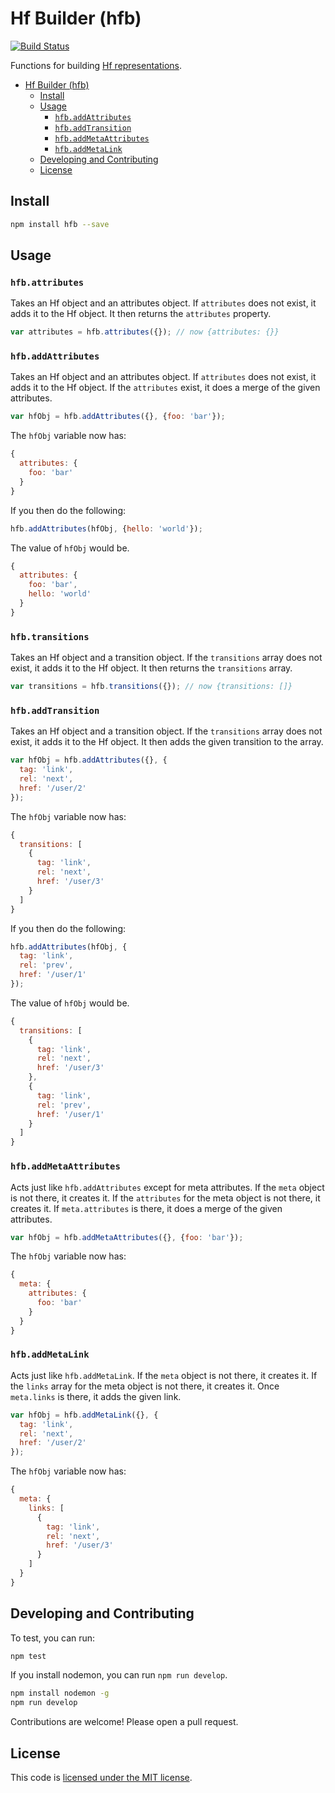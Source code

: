 # Hf Builder (hfb)

[![Build Status](https://travis-ci.org/smizell/hfb.svg)](https://travis-ci.org/smizell/hfb)

Functions for building [Hf representations](https://github.com/smizell/hf).

<!-- TOC depth:6 withLinks:1 updateOnSave:1 orderedList:0 -->

- [Hf Builder (hfb)](#hf-builder-hfb)
	- [Install](#install)
	- [Usage](#usage)
		- [`hfb.addAttributes`](#hfbaddattributes)
		- [`hfb.addTransition`](#hfbaddtransition)
		- [`hfb.addMetaAttributes`](#hfbaddmetaattributes)
		- [`hfb.addMetaLink`](#hfbaddmetalink)
	- [Developing and Contributing](#developing-and-contributing)
	- [License](#license)
<!-- /TOC -->

## Install

```sh
npm install hfb --save
```

## Usage

### `hfb.attributes`

Takes an Hf object and an attributes object. If `attributes` does not exist, it adds it to the Hf object. It then returns the `attributes` property.

```js
var attributes = hfb.attributes({}); // now {attributes: {}}
```

### `hfb.addAttributes`

Takes an Hf object and an attributes object. If `attributes` does not exist, it adds it to the Hf object. If the `attributes` exist, it does a merge of the given attributes.

```js
var hfObj = hfb.addAttributes({}, {foo: 'bar'});
```

The `hfObj` variable now has:

```js
{
  attributes: {
    foo: 'bar'
  }
}
```

If you then do the following:

```js
hfb.addAttributes(hfObj, {hello: 'world'});
```

The value of `hfObj` would be.

```js
{
  attributes: {
    foo: 'bar',
    hello: 'world'
  }
}
```

### `hfb.transitions`

Takes an Hf object and a transition object. If the `transitions` array does not exist, it adds it to the Hf object. It then returns the `transitions` array.

```js
var transitions = hfb.transitions({}); // now {transitions: []}
```

### `hfb.addTransition`

Takes an Hf object and a transition object. If the `transitions` array does not exist, it adds it to the Hf object. It then adds the given transition to the array.

```js
var hfObj = hfb.addAttributes({}, {
  tag: 'link',
  rel: 'next',
  href: '/user/2'
});
```

The `hfObj` variable now has:

```js
{
  transitions: [
    {
      tag: 'link',
      rel: 'next',
      href: '/user/3'
    }
  ]
}
```

If you then do the following:

```js
hfb.addAttributes(hfObj, {
  tag: 'link',
  rel: 'prev',
  href: '/user/1'
});
```

The value of `hfObj` would be.

```js
{
  transitions: [
    {
      tag: 'link',
      rel: 'next',
      href: '/user/3'
    },
    {
      tag: 'link',
      rel: 'prev',
      href: '/user/1'
    }
  ]
}
```

### `hfb.addMetaAttributes`

Acts just like `hfb.addAttributes` except for meta attributes. If the `meta` object is not there, it creates it. If the `attributes` for the meta object is not there, it creates it. If `meta.attributes` is there, it does a merge of the given attributes.

```js
var hfObj = hfb.addMetaAttributes({}, {foo: 'bar'});
```

The `hfObj` variable now has:

```js
{
  meta: {
    attributes: {
      foo: 'bar'
    }
  }
}
```

### `hfb.addMetaLink`

Acts just like `hfb.addMetaLink`. If the `meta` object is not there, it creates it. If the `links` array for the meta object is not there, it creates it. Once `meta.links` is there, it adds the given link.

```js
var hfObj = hfb.addMetaLink({}, {
  tag: 'link',
  rel: 'next',
  href: '/user/2'
});
```

The `hfObj` variable now has:

```js
{
  meta: {
    links: [
      {
        tag: 'link',
        rel: 'next',
        href: '/user/3'
      }
    ]
  }
}
```

## Developing and Contributing

To test, you can run:

```sh
npm test
```

If you install nodemon, you can run `npm run develop`.

```sh
npm install nodemon -g
npm run develop
```

Contributions are welcome! Please open a pull request.

## License

This code is [licensed under the MIT license](./LICENSE).
